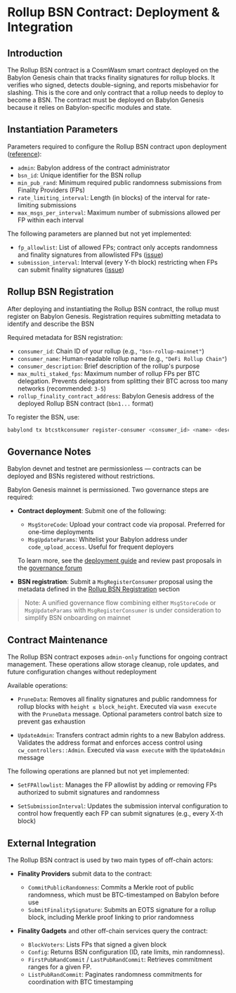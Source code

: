 # Rollup BSN Contract: Deployment & Integration

## Introduction

The Rollup BSN contract is a CosmWasm smart contract deployed on the Babylon Genesis
chain that tracks finality signatures for rollup blocks. It verifies who signed,
detects double-signing, and reports misbehavior for slashing. This is the core and only
contract that a rollup needs to deploy to become a BSN. The contract must be deployed
on Babylon Genesis because it relies on Babylon-specific modules and state.


## Instantiation Parameters

Parameters required to configure the Rollup BSN contract upon deployment ([reference](../contracts/finality/src/msg.rs#L12-L19)):

- `admin`: Babylon address of the contract administrator
- `bsn_id`: Unique identifier for the BSN rollup
- `min_pub_rand`: Minimum required public randomness submissions from Finality Providers (FPs)
- `rate_limiting_interval`: Length (in blocks) of the interval for rate-limiting submissions
- `max_msgs_per_interval`: Maximum number of submissions allowed per FP within each interval

The following parameters are planned but not yet implemented:
- `fp_allowlist`: List of allowed FPs; contract only accepts randomness and finality signatures from allowlisted FPs ([issue](https://github.com/babylonlabs-io/rollup-bsn-contracts/issues/72))
- `submission_interval`: Interval (every Y-th block) restricting when FPs can submit finality signatures ([issue](https://github.com/babylonlabs-io/rollup-bsn-contracts/issues/78))

## Rollup BSN Registration
After deploying and instantiating the Rollup BSN contract, the
rollup must register on Babylon Genesis. Registration requires 
submitting metadata to identify and describe the BSN

Required metadata for BSN registration:
- `consumer_id`: Chain ID of your rollup (e.g., `"bsn-rollup-mainnet"`)
- `consumer_name`: Human-readable rollup name (e.g., `"DeFi Rollup Chain"`)
- `consumer_description`: Brief description of the rollup's purpose
- `max_multi_staked_fps`: Maximum number of rollup FPs per BTC delegation. Prevents delegators from splitting their BTC across too many networks (recommended: `3-5`)
- `rollup_finality_contract_address`: Babylon Genesis address of the deployed Rollup BSN contract (`bbn1...` format)

To register the BSN, use:
```bash
babylond tx btcstkconsumer register-consumer <consumer_id> <name> <description> <max_multi_staked_fps> <rollup_finality_contract_address> [flags]
```

## Governance Notes
Babylon devnet and testnet are permissionless — contracts can be deployed and BSNs registered without restrictions.

Babylon Genesis mainnet is permissioned. Two governance steps are
required:

- **Contract deployment**:  Submit one of the following:
   - `MsgStoreCode`: Upload your contract code via proposal. Preferred for one-time deployments
  - `MsgUpdateParams`: Whitelist your Babylon address under ` code_upload_access`. Useful for frequent deployers

  To learn more, see the [deployment guide](https://docs.babylonlabs.io/guides/governance/submit_proposals/smart_contract_deployment/) 
  and review past proposals in the [governance forum](https://forum.babylon.foundation/c/gov-proposals/smart-contract-proposals/15)

- **BSN registration**:  Submit a `MsgRegisterConsumer` proposal 
using the metadata defined in the [Rollup BSN Registration](#rollup-bsn-registration) section
 
 > Note: A unified governance flow combining either `MsgStoreCode`
or `MsgUpdateParams` with `MsgRegisterConsumer` is under 
consideration to simplify BSN onboarding on mainnet

## Contract Maintenance

The Rollup BSN contract exposes `admin-only` functions for ongoing
contract management. These operations allow storage cleanup, role 
updates, and future configuration changes without redeployment

Available operations:
- `PruneData`: Removes all finality signatures and public randomness for rollup blocks with `height ≤ block_height`. 
Executed via `wasm execute` with the `PruneData` message. Optional parameters control 
batch size to prevent gas exhaustion

- `UpdateAdmin`: Transfers contract admin rights to a new Babylon address. Validates the address format and enforces 
access control using `cw_controllers::Admin`. Executed via `wasm execute` with the `UpdateAdmin` message

The following operations are planned but not yet implemented:

- `SetFPAllowlist`: Manages the FP allowlist by adding or removing FPs authorized to submit signatures and randomness

- `SetSubmissionInterval`: Updates the submission interval configuration to control how frequently each FP can 
submit signatures (e.g., every X-th block)

## External Integration

The Rollup BSN contract is used by two main types of off-chain actors:

- **Finality Providers** submit data to the contract:
  - `CommitPublicRandomness`: Commits a Merkle root of public
 randomness, which must be BTC-timestamped on Babylon before use
  - `SubmitFinalitySignature`: Submits an EOTS signature for a 
  rollup block, including Merkle proof linking to prior randomness

- **Finality Gadgets** and other off-chain services query the 
contract:
  - `BlockVoters`: Lists FPs that signed a given block
  - `Config`: Returns BSN configuration (ID, rate limits, min 
  randomness).
  - `FirstPubRandCommit` / `LastPubRandCommit`: Retrieves commitment 
  ranges for a given FP.
  - `ListPubRandCommit`: Paginates randomness commitments for 
  coordination with BTC timestamping


